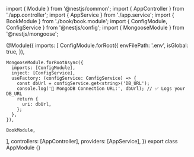import { Module } from '@nestjs/common';
import { AppController } from './app.controller';
import { AppService } from './app.service';
import { BookModule } from './book/book.module';
import { ConfigModule, ConfigService } from '@nestjs/config';
import { MongooseModule } from '@nestjs/mongoose';

@Module({
  imports: [
    ConfigModule.forRoot({
      envFilePath: '.env',
      isGlobal: true,
    }),

    MongooseModule.forRootAsync({
      imports: [ConfigModule],
      inject: [ConfigService],
      useFactory: (configService: ConfigService) => {
        const dbUrl = configService.get<string>('DB_URL');
        console.log('🔌 MongoDB Connection URL:', dbUrl); // ✅ Logs your DB_URL
        return {
          uri: dbUrl,
        };
      },
    }),

    BookModule,
  ],
  controllers: [AppController],
  providers: [AppService],
})
export class AppModule {}
